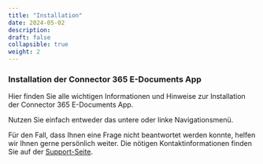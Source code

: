 ```yaml
---
title: "Installation"
date: 2024-05-02
description: 
draft: false
collapsible: true
weight: 2
---
```

### Installation der Connector 365 E-Documents App

Hier finden Sie alle wichtigen Informationen und Hinweise zur Installation der Connector 365 E-Documents App.

Nutzen Sie einfach entweder das untere oder linke Navigationsmenü.

Für den Fall, dass Ihnen eine Frage nicht beantwortet werden konnte, helfen wir Ihnen gerne persönlich weiter. Die nötigen Kontaktinformationen finden Sie auf der [Support-Seite](de-de/apps/help-and-support/).
